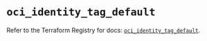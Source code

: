 # `oci_identity_tag_default`

Refer to the Terraform Registry for docs: [`oci_identity_tag_default`](https://registry.terraform.io/providers/oracle/oci/6.18.0/docs/resources/identity_tag_default).
